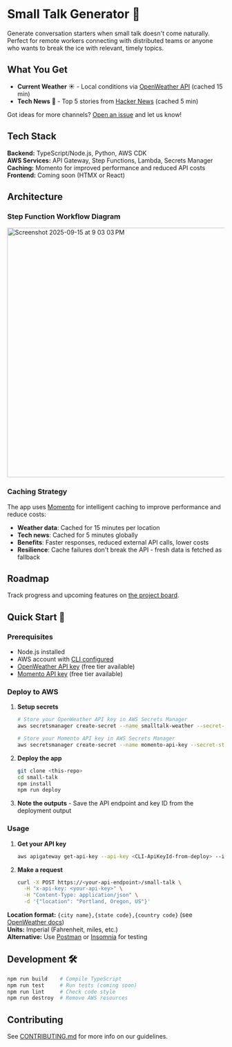 # Small Talk Generator 💬

Generate conversation starters when small talk doesn't come naturally. Perfect for remote workers connecting with distributed teams or anyone who wants to break the ice with relevant, timely topics.

## What You Get

- **Current Weather** ☀️ - Local conditions via [OpenWeather API](https://openweathermap.org/api) (cached 15 min)
- **Tech News** 📰 - Top 5 stories from [Hacker News](https://news.ycombinator.com/) (cached 5 min)

Got ideas for more channels? [Open an issue](https://github.com/deeheber/small-talk/issues) and let us know!

## Tech Stack

**Backend:** TypeScript/Node.js, Python, AWS CDK  
**AWS Services:** API Gateway, Step Functions, Lambda, Secrets Manager  
**Caching:** Momento for improved performance and reduced API costs  
**Frontend:** Coming soon (HTMX or React)

## Architecture

### Step Function Workflow Diagram
<img width="631" height="577" alt="Screenshot 2025-09-15 at 9 03 03 PM" src="https://github.com/user-attachments/assets/5b90e7d6-37ec-4381-9feb-29971f71962e" />



### Caching Strategy

The app uses [Momento](https://www.gomomento.com/) for intelligent caching to improve performance and reduce costs:

- **Weather data**: Cached for 15 minutes per location
- **Tech news**: Cached for 5 minutes globally
- **Benefits**: Faster responses, reduced external API calls, lower costs
- **Resilience**: Cache failures don't break the API - fresh data is fetched as fallback

## Roadmap

Track progress and upcoming features on [the project board](https://github.com/users/deeheber/projects/1/views/1).

## Quick Start 🚀

### Prerequisites

- Node.js installed
- AWS account with [CLI configured](https://docs.aws.amazon.com/cli/latest/userguide/getting-started-quickstart.html)
- [OpenWeather API key](https://openweathermap.org/api) (free tier available)
- [Momento API key](https://console.gomomento.com/) (free tier available)

### Deploy to AWS

1. **Setup secrets**

   ```bash
   # Store your OpenWeather API key in AWS Secrets Manager
   aws secretsmanager create-secret --name smalltalk-weather --secret-string "your-openweather-api-key-here"

   # Store your Momento API key in AWS Secrets Manager
   aws secretsmanager create-secret --name momento-api-key --secret-string "your-momento-api-key-here"
   ```

2. **Deploy the app**

   ```bash
   git clone <this-repo>
   cd small-talk
   npm install
   npm run deploy
   ```

3. **Note the outputs** - Save the API endpoint and key ID from the deployment output

### Usage

1. **Get your API key**

   ```bash
   aws apigateway get-api-key --api-key <CLI-ApiKeyId-from-deploy> --include-value
   ```

2. **Make a request**
   ```bash
   curl -X POST https://<your-api-endpoint>/small-talk \
     -H "x-api-key: <your-api-key>" \
     -H "Content-Type: application/json" \
     -d '{"location": "Portland, Oregon, US"}'
   ```

**Location format:** `{city name},{state code},{country code}` (see [OpenWeather docs](https://openweathermap.org/api/geocoding-api))  
**Units:** Imperial (Fahrenheit, miles, etc.)  
**Alternative:** Use [Postman](https://www.postman.com/) or [Insomnia](https://insomnia.rest/) for testing

## Development 🛠️

```bash
npm run build    # Compile TypeScript
npm run test     # Run tests (coming soon)
npm run lint     # Check code style
npm run destroy  # Remove AWS resources
```

## Contributing

See [CONTRIBUTING.md](https://github.com/deeheber/small-talk/blob/main/CONTRIBUTING.md) for more info on our guidelines.
